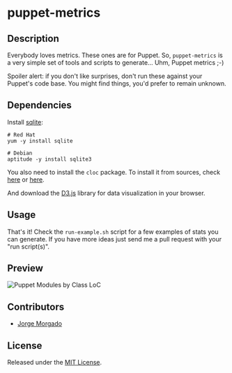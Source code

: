 # puppet-metrics

## Description

Everybody loves metrics. These ones are for Puppet. So, `puppet-metrics` is a
very simple set of tools and scripts to generate... Uhm, Puppet metrics ;-)

Spoiler alert: if you don't like surprises, don't run these against your
Puppet's code base. You might find things, you'd prefer to remain unknown.

## Dependencies

Install [sqlite](https://www.sqlite.org/):

```
# Red Hat
yum -y install sqlite

# Debian
aptitude -y install sqlite3
```

You also need to install the `cloc` package. To install it from sources, check
[here](https://github.com/AlDanial/cloc) or [here](http://cloc.sourceforge.net/).

And download the [D3.js](https://github.com/mbostock/d3/blob/master/d3.min.js)
library for data visualization in your browser.

## Usage

That's it! Check the `run-example.sh` script for a few examples of stats you
can generate. If you have more ideas just send me a pull request with your
"run script(s)".

## Preview

![Puppet Modules by Class LoC](https://raw.githubusercontent.com/wiki/jorgemorgado/puppet-metrics/modules_class_loc.png)

## Contributors

- [Jorge Morgado](https://github.com/jorgemorgado)

## License

Released under the [MIT License](http://www.opensource.org/licenses/MIT).
